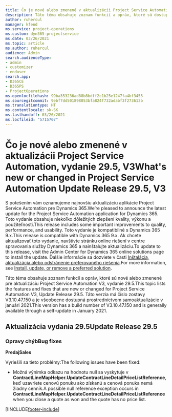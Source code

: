 ```yaml
---
title: Čo je nové alebo zmenené v aktualizácii Project Service Automation, vydanie 29.5, oprava V3
description: Táto téma obsahuje zoznam funkcií a opráv, ktoré sú dostupné v aktualizácii Project Service Automation, vydanie 29.5, oprava V3.
author: ruhercul
manager: kfend
ms.service: project-operations
ms.custom: dyn365-projectservice
ms.date: 03/26/2021
ms.topic: article
ms.author: ruhercul
audience: Admin
search.audienceType:
- admin
- customizer
- enduser
search.app:
- D365CE
- D365PS
- ProjectOperations
ms.openlocfilehash: 99ba353236ad88b8bdff2c1b25e1247fa4bf3455
ms.sourcegitcommit: 9ebf7dd501898053bfa824f732adabf3f273613b
ms.translationtype: HT
ms.contentlocale: sk-SK
ms.lasthandoff: 03/26/2021
ms.locfileid: "5715707"
---
```

# <a name="whats-new-or-changed-in-project-service-automation-update-release-295-v3"></a><span data-ttu-id="5093c-103">Čo je nové alebo zmenené v aktualizácii Project Service Automation, vydanie 29.5, V3</span><span class="sxs-lookup"><span data-stu-id="5093c-103">What's new or changed in Project Service Automation Update Release 29.5, V3</span></span>

<span data-ttu-id="5093c-104">S potešením vám oznamujeme najnovšiu aktualizáciu aplikácie Project Service Automation pre Dynamics 365.</span><span class="sxs-lookup"><span data-stu-id="5093c-104">We’re pleased to announce the latest update for the Project Service Automation application for Dynamics 365.</span></span> <span data-ttu-id="5093c-105">Toto vydanie obsahuje niekoľko dôležitých zlepšení kvality, výkonu a použiteľnosti.</span><span class="sxs-lookup"><span data-stu-id="5093c-105">This release includes some important improvements to quality, performance, and usability.</span></span> <span data-ttu-id="5093c-106">Toto vydanie je kompatibilné s Dynamics 365 9.x.</span><span class="sxs-lookup"><span data-stu-id="5093c-106">This release is compatible with Dynamics 365 9.x.</span></span> <span data-ttu-id="5093c-107">Ak chcete aktualizovať toto vydanie, navštívte stránku online riešení v centre spravovania služby Dynamics 365 a nainštalujte aktualizáciu.</span><span class="sxs-lookup"><span data-stu-id="5093c-107">To update to this release, visit the Admin Center for Dynamics 365 online solutions page to install the update.</span></span> <span data-ttu-id="5093c-108">Ďalšie informácie sa dozviete v časti [Inštalácia, aktualizácia alebo odstránenie preferovaného riešenia](https://docs.microsoft.com/power-platform/admin/install-remove-preferred-solution).</span><span class="sxs-lookup"><span data-stu-id="5093c-108">For more information, see [Install, update, or remove a preferred solution](https://docs.microsoft.com/power-platform/admin/install-remove-preferred-solution).</span></span>

<span data-ttu-id="5093c-109">Táto téma obsahuje zoznam funkcií a opráv, ktoré sú nové alebo zmenené pre aktualizáciu Project Service Automation V3, vydanie 29.5.</span><span class="sxs-lookup"><span data-stu-id="5093c-109">This topic lists the features and fixes that are new or changed for Project Service Automation V3, Update Release 29.5.</span></span> <span data-ttu-id="5093c-110">Táto verzia má číslo zostavy V3.10.47.150 a je všeobecne dostupná prostredníctvom samoaktualizácie v januári 2021.</span><span class="sxs-lookup"><span data-stu-id="5093c-110">This version has a build number of V3.10.47.150 and is generally available through a self-update in January 2021.</span></span>

## <a name="update-release-295"></a><span data-ttu-id="5093c-111">Aktualizácia vydania 29.5</span><span class="sxs-lookup"><span data-stu-id="5093c-111">Update Release 29.5</span></span>

### <a name="bug-fixes"></a><span data-ttu-id="5093c-112">Opravy chýb</span><span class="sxs-lookup"><span data-stu-id="5093c-112">Bug fixes</span></span>


<span data-ttu-id="5093c-113">**Predaj**</span><span class="sxs-lookup"><span data-stu-id="5093c-113">**Sales**</span></span>

<span data-ttu-id="5093c-114">Vyriešili sa tieto problémy:</span><span class="sxs-lookup"><span data-stu-id="5093c-114">The following issues have been fixed:</span></span>

- <span data-ttu-id="5093c-115">Možná výnimka odkazu na hodnotu null sa vyskytuje v **ContractLineMapHelper.UpdateContractLineDetailPriceListReference**, keď uzavriete cenovú ponuku ako získanú a cenová ponuka nemá žiadny cenník.</span><span class="sxs-lookup"><span data-stu-id="5093c-115">A possible null reference exception occurs in **ContractLineMapHelper.UpdateContractLineDetailPriceListReference** when you close a quote as won and the quote has no price list.</span></span>


[!INCLUDE[footer-include](../includes/footer-banner.md)]
